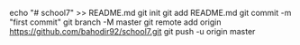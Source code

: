 echo "# school7" >> README.md
git init
git add README.md
git commit -m "first commit"
git branch -M master
git remote add origin https://github.com/bahodir92/school7.git
git push -u origin master
